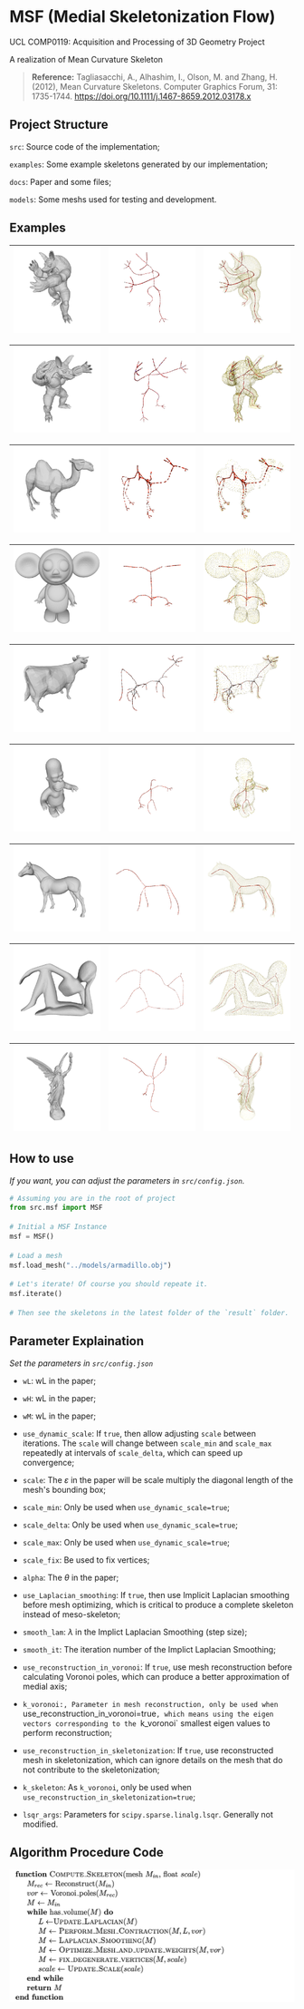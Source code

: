 # MSF (Medial Skeletonization Flow)

UCL COMP0119: Acquisition and Processing of 3D Geometry Project

A realization of Mean Curvature Skeleton

> **Reference:** Tagliasacchi, A., Alhashim, I., Olson, M. and Zhang, H. (2012), Mean Curvature Skeletons. Computer Graphics Forum, 31: 1735-1744. https://doi.org/10.1111/j.1467-8659.2012.03178.x

## Project Structure

`src`: Source code of the implementation;

`examples`: Some example skeletons generated by our implementation;

`docs`: Paper and some files;

`models`: Some meshs used for testing and development.

## Examples

| ![1](examples/armadillo/2.png) | ![1](examples/armadillo/1.png) | ![1](examples/armadillo/3.png) |
| ------------------------------ | ------------------------------ | ------------------------------ |

| ![2](examples/armadillo2/2.png) | ![2](examples/armadillo2/1.png) | ![2](examples/armadillo2/3.png) |
| ------------------------------- | ------------------------------- | ------------------------------- |

| ![2](examples/camel/2.png) | ![2](examples/camel/1.png) | ![2](examples/camel/3.png) |
| -------------------------- | -------------------------- | -------------------------- |

| ![1](examples/cheburashka/2.png) | ![1](examples/cheburashka/1.png) | ![1](examples/cheburashka/3.png) |
| -------------------------------- | -------------------------------- | -------------------------------- |

| ![1](examples/cow/2.png) | ![1](examples/cow/3.png) | ![1](examples/cow/1.png) |
| ------------------------ | ------------------------ | ------------------------ |

| ![1](examples/homer/2.png) | ![1](examples/homer/3.png) | ![1](examples/homer/1.png) |
| -------------------------- | -------------------------- | -------------------------- |

| ![3](examples/horse/2.png) | ![3](examples/horse/3.png) | ![3](examples/horse/1.png) |
| -------------------------- | -------------------------- | -------------------------- |

| ![3](examples/indorelax/3.png) | ![3](examples/indorelax/2.png) | ![3](examples/indorelax/1.png) |
| ------------------------------ | ------------------------------ | ------------------------------ |

| ![3](examples/lucy/3.png) | ![3](examples/lucy/2.png) | ![3](examples/lucy/1.png) |
| ------------------------- | ------------------------- | ------------------------- |

## How to use

*If you want, you can adjust the parameters in `src/config.json`.*

```Python
# Assuming you are in the root of project
from src.msf import MSF

# Initial a MSF Instance
msf = MSF()

# Load a mesh
msf.load_mesh("../models/armadillo.obj")

# Let's iterate! Of course you should repeate it.
msf.iterate()

# Then see the skeletons in the latest folder of the `result` folder.
```

## Parameter Explaination
*Set the parameters in `src/config.json`*

+ `wL`: wL in the paper;

+ `wH`: wL in the paper;

+ `wM`: wL in the paper;

+ `use_dynamic_scale`: If `true`, then allow adjusting `scale` between iterations. The `scale` will change between `scale_min` and `scale_max` repeatedly at intervals of `scale_delta`, which can speed up convergence;

+ `scale`: The $\varepsilon$ in the paper will be scale multiply the diagonal length of the mesh's bounding box;

+ `scale_min`: Only be used when `use_dynamic_scale=true`;

+ `scale_delta`: Only be used when `use_dynamic_scale=true`;

+ `scale_max`: Only be used when `use_dynamic_scale=true`;

+ `scale_fix`: Be used to fix vertices;

+ `alpha`: The $\theta$ in the paper;

+ `use_Laplacian_smoothing`: If `true`, then use Implicit Laplacian smoothing before mesh optimizing, which is critical to produce a complete skeleton instead of meso-skeleton;

+ `smooth_lam`: $\lambda$ in the Implict Laplacian Smoothing (step size);

+ `smooth_it`: The iteration number of the Implict Laplacian Smoothing;

+ `use_reconstruction_in_voronoi`: If `true`, use mesh reconstruction before calculating Voronoi poles, which can produce a better approximation of medial axis;

+ `k_voronoi:, Parameter in mesh reconstruction, only be used when `use_reconstruction_in_voronoi=true`, which means using the eigen vectors corresponding to the `k_voronoi` smallest eigen values to perform reconstruction;

+ `use_reconstruction_in_skeletonization`: If `true`, use reconstructed mesh in skeletonization, which can ignore details on the mesh that do not contribute to the skeletonization;

+ `k_skeleton`: As `k_voronoi`, only be used when `use_reconstruction_in_skeletonization=true`;

+ `lsqr_args`: Parameters for `scipy.sparse.linalg.lsqr`. Generally not modified.

## Algorithm Procedure Code
![procedure_code](docs/procedure_code.png)
